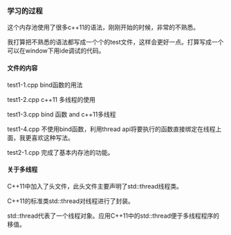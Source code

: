 ### 学习的过程

这个内存池使用了很多c++11的语法，刚刚开始的时候，非常的不熟悉。

我打算把不熟悉的语法都写成一个个的test文件，这样会更好一点。打算写成一个可以在window下用ide调试的代码。


#### 文件的内容

test1-1.cpp bind函数的用法

test1-2.cpp c++11 多线程的使用

test1-3.cpp bind 函数 and c++11多线程

test1-4.cpp 不使用bind函数，利用thread api将要执行的函数直接绑定在线程上面，我更喜欢这种写法。

test2-1.cpp 完成了基本内存池的功能。



#### 关于多线程

C++11中加入了<thread>头文件，此头文件主要声明了std::thread线程类。

C++11的标准类std::thread对线程进行了封装。

std::thread代表了一个线程对象。应用C++11中的std::thread便于多线程程序的移值。